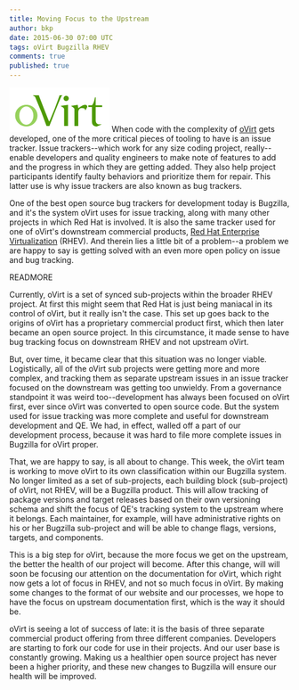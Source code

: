 ```yaml
---
title: Moving Focus to the Upstream
author: bkp
date: 2015-06-30 07:00 UTC
tags: oVirt Bugzilla RHEV
comments: true
published: true
---
```

![oVirt logo](/images/blog/oVirt-logo.png) When code with the complexity of [oVirt](http://www.ovirt.org) gets developed, one of the more critical pieces of tooling to have is an issue tracker. Issue trackers--which work for any size coding project, really--enable developers and quality engineers to make note of features to add and the progress in which they are getting added. They also help project participants identify faulty behaviors and prioritize them for repair. This latter use is why issue trackers are also known as bug trackers. 

One of the best open source bug trackers for development today is Bugzilla, and it's the system oVirt uses for issue tracking, along with many other projects in which Red Hat is involved. It is also the same tracker used for one of oVirt's downstream commercial products, [Red Hat Enterprise Virtualization](http://www.redhat.com/en/technologies/virtualization) (RHEV). And therein lies a little bit of a problem--a problem we are happy to say is getting solved with an even more open policy on issue and bug tracking. 

READMORE

Currently, oVirt is a set of synced sub-projects within the broader RHEV project. At first this might seem that Red Hat is just being maniacal in its control of oVirt, but it really isn't the case. This set up goes back to the origins of oVirt has a proprietary commercial product first, which then later became an open source project. In this circumstance, it made sense to have bug tracking focus on downstream RHEV and not upstream oVirt. 

But, over time, it became clear that this situation was no longer viable. Logistically, all of the oVirt sub projects were getting more and more complex, and tracking them as separate upstream issues in an issue tracker focused on the downstream was getting too unwieldy. From a governance standpoint it was weird too--development has always been focused on oVirt first, ever since oVirt was converted to open source code. But the system used for issue tracking was more complete and useful for downstream development and QE. We had, in effect, walled off a part of our development process, because it was hard to file more complete issues in Bugzilla for oVirt proper. 

That, we are happy to say, is all about to change. This week, the oVirt team is working to move oVirt to its own classification within our Bugzilla system. No longer limited as a set of sub-projects, each building block (sub-project) of oVirt, not RHEV, will be a Bugzilla product. This will allow tracking of package versions and target releases based on their own versioning schema and shift the focus of QE's tracking system to the upstream where it belongs. Each maintainer, for example, will have administrative rights on his or her Bugzilla sub-project and will be able to change flags, versions, targets, and components. 

This is a big step for oVirt, because the more focus we get on the upstream, the better the health of our project will become. After this change, will will soon be focusing our attention on the documentation for oVirt, which right now gets a lot of focus in RHEV, and not so much focus in oVirt. By making some changes to the format of our website and our processes, we hope to have the focus on upstream documentation first, which is the way it should be. 

oVirt is seeing a lot of success of late: it is the basis of three separate commercial product offering from three different companies. Developers are starting to fork our code for use in their projects. And our user base is constantly growing. Making us a healthier open source project has never been a higher priority, and these new changes to Bugzilla will ensure our health will be improved.
